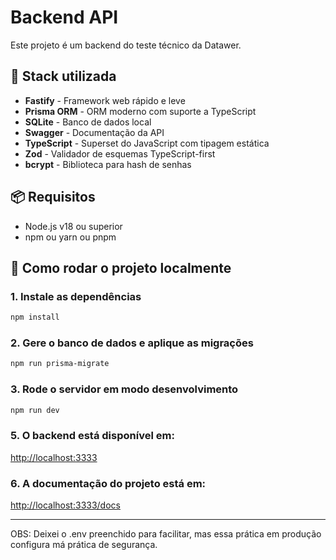 # Backend API

Este projeto é um backend do teste técnico da Datawer.

## 🧱 Stack utilizada

- **Fastify** - Framework web rápido e leve
- **Prisma ORM** - ORM moderno com suporte a TypeScript
- **SQLite** - Banco de dados local
- **Swagger** - Documentação da API
- **TypeScript** - Superset do JavaScript com tipagem estática
- **Zod** - Validador de esquemas TypeScript-first
- **bcrypt** - Biblioteca para hash de senhas

## 📦 Requisitos

- Node.js v18 ou superior
- npm ou yarn ou pnpm

## 🚀 Como rodar o projeto localmente

### 1. Instale as dependências

```bash
npm install
```

### 2. Gere o banco de dados e aplique as migrações

```bash
npm run prisma-migrate
```

### 3. Rode o servidor em modo desenvolvimento

```bash
npm run dev
```

### 5. O backend está disponível em:

[http://localhost:3333](http://localhost:3333)

### 6. A documentação do projeto está em:

[http://localhost:3333/docs](http://localhost:3333/docs)

---

OBS: Deixei o .env preenchido para facilitar, mas essa prática em produção configura má prática de segurança.
